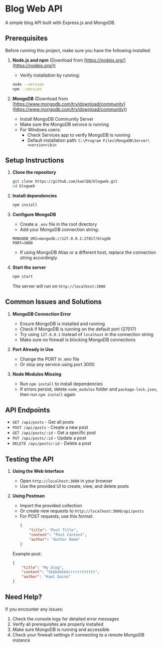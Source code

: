 # Blog Web API

A simple blog API built with Express.js and MongoDB.

## Prerequisites

Before running this project, make sure you have the following installed:

1. **Node.js and npm** (Download from [https://nodejs.org/](https://nodejs.org/))
   - Verify installation by running:
   ```bash
   node --version
   npm --version
   ```

2. **MongoDB** (Download from [https://www.mongodb.com/try/download/community](https://www.mongodb.com/try/download/community))
   - Install MongoDB Community Server
   - Make sure the MongoDB service is running
   - For Windows users:
     - Check Services app to verify MongoDB is running
     - Default installation path: `C:\Program Files\MongoDB\Server\<version>\bin`

## Setup Instructions

1. **Clone the repository**
   ```bash
   git clone https://github.com/kaelQQ/blogweb.git
   cd blogweb
   ```

2. **Install dependencies**
   ```bash
   npm install
   ```

3. **Configure MongoDB**
   - Create a `.env` file in the root directory
   - Add your MongoDB connection string:
   ```
   MONGODB_URI=mongodb://127.0.0.1:27017/blogdb
   PORT=3000
   ```
   - If using MongoDB Atlas or a different host, replace the connection string accordingly

4. **Start the server**
   ```bash
   npm start
   ```
   The server will run on `http://localhost:3000`

## Common Issues and Solutions

1. **MongoDB Connection Error**
   - Ensure MongoDB is installed and running
   - Check if MongoDB is running on the default port (27017)
   - Try using `127.0.0.1` instead of `localhost` in the connection string
   - Make sure no firewall is blocking MongoDB connections

2. **Port Already in Use**
   - Change the PORT in .env file
   - Or stop any service using port 3000

3. **Node Modules Missing**
   - Run `npm install` to install dependencies
   - If errors persist, delete `node_modules` folder and `package-lock.json`, then run `npm install` again

## API Endpoints

- `GET /api/posts` - Get all posts
- `POST /api/posts` - Create a new post
- `GET /api/posts/:id` - Get a specific post
- `PUT /api/posts/:id` - Update a post
- `DELETE /api/posts/:id` - Delete a post

## Testing the API

1. **Using the Web Interface**
   - Open `http://localhost:3000` in your browser
   - Use the provided UI to create, view, and delete posts

2. **Using Postman**
   - Import the provided collection
   - Or create new requests to `http://localhost:3000/api/posts`
   - For POST requests, use this format:
     ```json
     {
         "title": "Post Title",
         "content": "Post Content",
         "author": "Author Name"
     }
     ```

   Example post:
   ```json
   {
       "title": "My blog",
       "content": "Skkkkkkkkrrrrrrtttttt",
       "author": "Kael Quino"
   }
   ```

## Need Help?

If you encounter any issues:
1. Check the console logs for detailed error messages
2. Verify all prerequisites are properly installed
3. Make sure MongoDB is running and accessible
4. Check your firewall settings if connecting to a remote MongoDB instance

